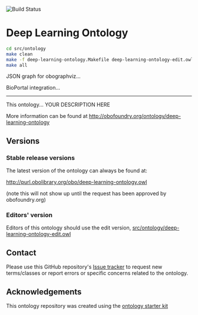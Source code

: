 
![Build Status](https://github.com/turbomam/deep-learning-ontology/workflows/CI/badge.svg)
# Deep Learning Ontology

```Bash
cd src/ontology
make clean
make -f deep-learning-ontology.Makefile deep-learning-ontology-edit.owl
make all
```

JSON graph for obographviz...

BioPortal integration...

----

This ontology... YOUR DESCRIPTION HERE

More information can be found at http://obofoundry.org/ontology/deep-learning-ontology

## Versions

### Stable release versions

The latest version of the ontology can always be found at:

http://purl.obolibrary.org/obo/deep-learning-ontology.owl

(note this will not show up until the request has been approved by obofoundry.org)

### Editors' version

Editors of this ontology should use the edit version, [src/ontology/deep-learning-ontology-edit.owl](src/ontology/deep-learning-ontology-edit.owl)

## Contact

Please use this GitHub repository's [Issue tracker](https://github.com/turbomam/deep-learning-ontology/issues) to request new terms/classes or report errors or specific concerns related to the ontology.

## Acknowledgements

This ontology repository was created using the [ontology starter kit](https://github.com/INCATools/ontology-starter-kit)
